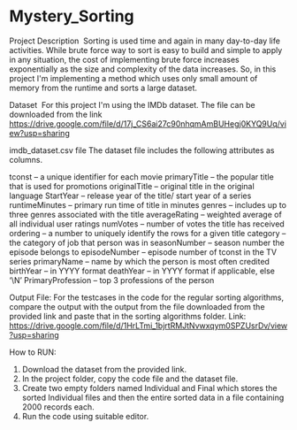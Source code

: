 # Mystery_Sorting

Project Description
 Sorting is used time and again in many day-to-day life activities. While brute force way to sort is easy to build and simple to apply in any situation, the cost of implementing brute force increases exponentially as the size and complexity of the data increases. So, in this project I'm implementing a method which uses only small amount of memory from the runtime and sorts a large dataset.
 
Dataset 
For this project I'm using the IMDb dataset. The file can be downloaded from the link https://drive.google.com/file/d/17j_CS6ai27c90nhqmAmBUHegj0KYQ9Uq/view?usp=sharing

imdb_dataset.csv file
The dataset file includes the following attributes as columns.

tconst – a unique identifier for each movie primaryTitle – the popular title that is used for   promotions originalTitle – original title in the original language
StartYear – release year of the title/ start year of a series runtimeMinutes – primary run time of title in minutes genres – includes up to three genres associated with the title averageRating – weighted average of all individual user ratings numVotes – number of votes the title has received ordering – a number to uniquely identify the rows for a given title category – the category of job that person was in seasonNumber – season number the episode belongs to
episodeNumber – episode number of tconst in the TV series primaryName – name by which the person is most often credited birthYear – in YYYY format deathYear – in YYYY format if applicable, else ‘\N’
PrimaryProfession – top 3 professions of the person

Output File:
For the testcases in the code for the regular sorting algorithms, compare the output with the output from the file downloaded from the provided link and paste that in the sorting algorithms folder.
Link: https://drive.google.com/file/d/1HrLTmi_1bjrtRMJtNvwxqym0SPZUsrDv/view?usp=sharing

How to RUN:
1. Download the dataset from the provided link.
2. In the project folder, copy the code file and the dataset file.
3. Create two empty folders named Individual and Final which stores the sorted Individual files and then the entire sorted data in a file containing 2000 records each.
4. Run the code using suitable editor.

